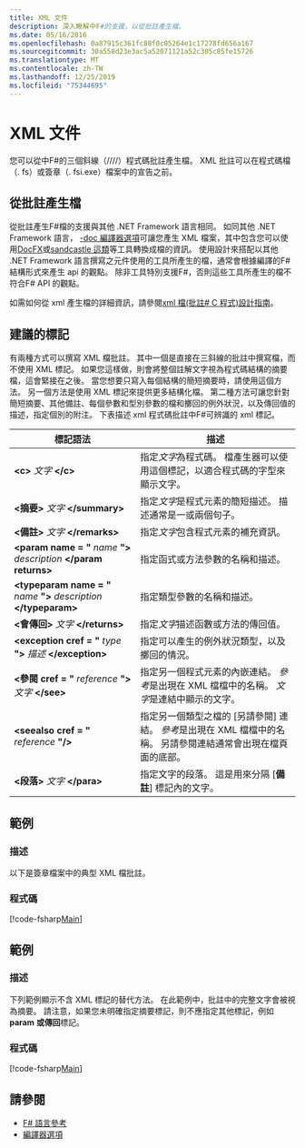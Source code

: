 ```yaml
---
title: XML 文件
description: 深入瞭解中F#的支援，以從批註產生檔。
ms.date: 05/16/2016
ms.openlocfilehash: 0a87915c361fc88f0c05264e1c17278fd656a167
ms.sourcegitcommit: 30a558d23e3ac5a52071121a52c305c85fe15726
ms.translationtype: MT
ms.contentlocale: zh-TW
ms.lasthandoff: 12/25/2019
ms.locfileid: "75344695"
---
```

# <a name="xml-documentation"></a>XML 文件

您可以從中F#的三個斜線（////）程式碼批註產生檔。 XML 批註可以在程式碼檔（. fs）或簽章（. fsi.exe）檔案中的宣告之前。

## <a name="generating-documentation-from-comments"></a>從批註產生檔

從批註產生F#檔的支援與其他 .NET Framework 語言相同。 如同其他 .NET Framework 語言， [-doc 編譯器選項](https://msdn.microsoft.com/library/434394ae-0d4a-459c-a684-bffede519a04)可讓您產生 XML 檔案，其中包含您可以使用[DocFX](https://dotnet.github.io/docfx/)或[sandcastle 這類](https://github.com/EWSoftware/SHFB)等工具轉換成檔的資訊。 使用設計來搭配以其他 .NET Framework 語言撰寫之元件使用的工具所產生的檔，通常會根據編譯的F#結構形式來產生 api 的觀點。 除非工具特別支援F#，否則這些工具所產生的檔不符合F# API 的觀點。

如需如何從 xml 產生檔的詳細資訊，請參閱[xml 檔&#40;批註&#35; C 程式&#41;設計指南](https://msdn.microsoft.com/library/b2s063f7)。

## <a name="recommended-tags"></a>建議的標記

有兩種方式可以撰寫 XML 檔批註。 其中一個是直接在三斜線的批註中撰寫檔，而不使用 XML 標記。 如果您這樣做，則會將整個註解文字視為程式碼結構的摘要檔，這會緊接在之後。 當您想要只寫入每個結構的簡短摘要時，請使用這個方法。 另一個方法是使用 XML 標記來提供更多結構化檔。 第二種方法可讓您針對簡短摘要、其他備註、每個參數和型別參數的檔和擲回的例外狀況，以及傳回值的描述，指定個別的附注。 下表描述 xml 程式碼批註中F#可辨識的 xml 標記。

|標記語法|描述|
|----------|-----------|
|**\<c\>** _文字_ **\</c\>**|指定*文字*為程式碼。 檔產生器可以使用這個標記，以適合程式碼的字型來顯示文字。|
|**\<摘要\>** _文字_ **\</summary\>**|指定*文字*是程式元素的簡短描述。 描述通常是一或兩個句子。|
|**\<備註\>** _文字_ **\</remarks\>**|指定*文字*包含程式元素的補充資訊。|
|**\<param name = "** _name_ **"\>** _description_ **\</param returns\>**|指定函式或方法參數的名稱和描述。|
|**\<typeparam name = "** _name_ **"\>** _description_ **\</typeparam\>**|指定類型參數的名稱和描述。|
|**\<會傳回\>** _文字_ **\</returns\>**|指定*文字*描述函數或方法的傳回值。|
|**\<exception cref = "** _type_ **"\>** _描述_ **\</exception\>**|指定可以產生的例外狀況類型，以及擲回的情況。|
|**\<參閱 cref = "** _reference_ **"\>** _文字_ **\</see\>**|指定另一個程式元素的內嵌連結。 *參考*是出現在 XML 檔檔中的名稱。 *文字*是連結中顯示的文字。|
|**\<seealso cref = "** _reference_ **"/\>**|指定另一個類型之檔的 [另請參閱] 連結。 *參考*是出現在 XML 檔檔中的名稱。 另請參閱連結通常會出現在檔頁面的底部。|
|**\<段落\>** _文字_ **\</para\>**|指定文字的段落。 這是用來分隔 [**備註**] 標記內的文字。|

## <a name="example"></a>範例

### <a name="description"></a>描述

以下是簽章檔案中的典型 XML 檔批註。

### <a name="code"></a>程式碼

[!code-fsharp[Main](~/samples/snippets/fsharp/lang-ref-2/snippet7101.fs)]

## <a name="example"></a>範例

### <a name="description"></a>描述

下列範例顯示不含 XML 標記的替代方法。 在此範例中，批註中的完整文字會被視為摘要。 請注意，如果您未明確指定摘要標記，則不應指定其他標記，例如**param** **或傳回**標記。

### <a name="code"></a>程式碼

[!code-fsharp[Main](~/samples/snippets/fsharp/lang-ref-2/snippet7102.fs)]

## <a name="see-also"></a>請參閱

- [F# 語言參考](index.md)
- [編譯器選項](compiler-options.md)
